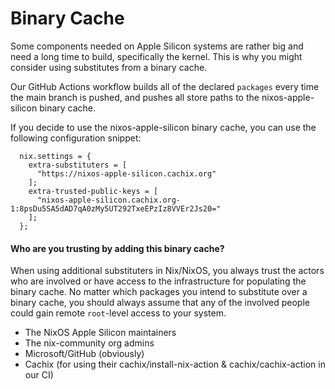 # Binary Cache

Some components needed on Apple Silicon systems are rather big and need a long time to build, specifically the kernel. This is why you might consider using substitutes from a binary cache.

Our GitHub Actions workflow builds all of the declared `packages` every time the main branch is pushed, and pushes all store paths to the nixos-apple-silicon binary cache.

If you decide to use the nixos-apple-silicon binary cache, you can use the following configuration snippet:

```
  nix.settings = {
    extra-substituters = [
      "https://nixos-apple-silicon.cachix.org"
    ];
    extra-trusted-public-keys = [
      "nixos-apple-silicon.cachix.org-1:8psDu5SA5dAD7qA0zMy5UT292TxeEPzIz8VVEr2Js20="
    ];
  };
```

#### Who are you trusting by adding this binary cache?

When using additional substituters in Nix/NixOS, you always trust the actors who are involved or have access to the infrastructure for populating the binary cache. No matter which packages you intend to substitute over a binary cache, you should always assume that any of the involved people could gain remote `root`-level access to your system.

- The NixOS Apple Silicon maintainers
- The nix-community org admins
- Microsoft/GitHub (obviously)
- Cachix (for using their cachix/install-nix-action & cachix/cachix-action in our CI)
